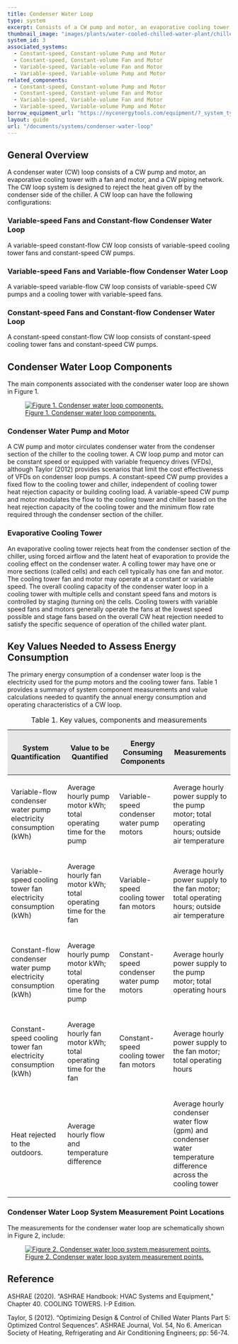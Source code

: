 ```yaml
---
title: Condenser Water Loop
type: system
excerpt: Consists of a CW pump and motor, an evaporative cooling tower with a fan and motor, and a CW piping network.
thumbnail_image: "images/plants/water-cooled-chilled-water-plant/chilled-water-plant-overview.jpeg"
system_id: 3
associated_systems:
  - Constant-speed, Constant-volume Pump and Motor
  - Constant-speed, Constant-volume Fan and Motor
  - Variable-speed, Variable-volume Fan and Motor
  - Variable-speed, Variable-volume Pump and Motor
related_components:
  - Constant-speed, Constant-volume Pump and Motor
  - Constant-speed, Constant-volume Fan and Motor
  - Variable-speed, Variable-volume Fan and Motor
  - Variable-speed, Variable-volume Pump and Motor
borrow_equipment_url: "https://nycenergytools.com/equipment/?_system_type=condenser-water-loop"
layout: guide
url: "/documents/systems/condenser-water-loop"
---
```


## General Overview

A condenser water (CW) loop consists of a CW pump and motor, an evaporative cooling tower with a fan and motor, and a CW piping network. The CW loop system is designed to reject the heat given off by the condenser side of the chiller. A CW loop can have the following configurations:

### Variable-speed Fans and Constant-flow Condenser Water Loop

A variable-speed constant-flow CW loop consists of variable-speed cooling tower fans and constant-speed CW pumps. 

### Variable-speed Fans and Variable-flow Condenser Water Loop

A variable-speed variable-flow CW loop consists of variable-speed CW pumps and a cooling tower with variable-speed fans. 

### Constant-speed Fans and Constant-flow Condenser Water Loop

A constant-speed constant-flow CW loop consists of constant-speed cooling tower fans and constant-speed CW pumps.

## Condenser Water Loop Components

The main components associated with the condenser water loop are shown in Figure 1.

<a href="/images/systems/chilled-water-loop/WCC-HE-economizer-2ndary-pump-Final-06132023.jpg">
<figure class="figure">
  <img src="/images/systems/chilled-water-loop/WCC-HE-economizer-2ndary-pump-Final-06132023.jpg" class="figure-img img-fluid rounded" alt="Figure 1. Condenser water loop components.">
  <figcaption class="figure-caption text-left">Figure 1. Condenser water loop components.</figcaption>
</figure>
</a>

### Condenser Water Pump and Motor
A CW pump and motor circulates condenser water from the condenser section of the chiller to the cooling tower. A CW loop pump and motor can be constant speed or equipped with variable frequency drives (VFDs), although Taylor (2012) provides scenarios that limit the cost effectiveness of VFDs on condenser loop pumps. 
A constant-speed CW pump provides a fixed flow to the cooling tower and chiller, independent of cooling tower heat rejection capacity or building cooling load. A variable-speed CW pump and motor modulates the flow to the cooling tower and chiller based on the heat rejection capacity of the cooling tower and the minimum flow rate required through the condenser section of the chiller.


### Evaporative Cooling Tower

An evaporative cooling tower rejects heat from the condenser section of the chiller, using forced airflow and the latent heat of evaporation to provide the cooling effect on the condenser water. A colling tower may have one or more sections (called cells) and each cell typically has one fan and motor. The cooling tower fan and motor may operate at a constant or variable speed. 
The overall cooling capacity of the condenser water loop in a cooling tower with multiple cells and constant speed fans and motors is controlled by staging (turning on) the cells. Cooling towers with variable speed fans and motors generally operate the fans at the lowest speed possible and stage fans based on the overall CW heat rejection needed to satisfy the specific sequence of operation of the chilled water plant. 

## Key Values Needed to Assess Energy Consumption

The primary energy consumption of a condenser water loop is the electricity used for the pump motors and the cooling tower fans. Table 1 provides a summary of system component measurements and value calculations needed to quantify the annual energy consumption and operating characteristics of a CW loop.

<table cellspacing="0" cellpadding="7">
    <caption>Table 1. Key values, components and measurements</caption>
    <thead>
        <tr>
            <th width="17.699115044247787%" bgcolor="#e7e6e6">
                <p><strong>System Quantification</strong></p>
            </th>
            <th width="26.902654867256636%" bgcolor="#e7e6e6">
                <p><strong>Value to be Quantified</strong></p>
            </th>
            <th width="26.371681415929203%" bgcolor="#e7e6e6">
                <p><strong>Energy Consuming Components</strong></p>
            </th>
            <th width="29.02654867256637%" bgcolor="#e7e6e6">
                <p><strong>Measurements</strong></p>
            </th>
        </tr>
    </thead>
    <tbody>
        <tr>
            <td width="17.699115044247787%">
                <p>Variable-flow condenser water pump electricity consumption (kWh)</p>
            </td>
            <td width="26.902654867256636%">
                <p>Average hourly pump motor kWh; total operating time for the pump</p>
            </td>
            <td width="26.371681415929203%">
                <p>Variable-speed condenser water pump motors</p>
            </td>
            <td width="29.02654867256637%">
                <p>Average hourly power supply to the pump motor; total operating hours; outside air temperature</p>
            </td>
        </tr>
        <tr>
            <td width="17.699115044247787%">
                <p>Variable-speed cooling tower fan electricity consumption (kWh)</p>
            </td>
            <td width="26.902654867256636%">
                <p>Average hourly fan motor kWh; total operating time for the fan</p>
            </td>
            <td width="26.371681415929203%">
                <p>Variable-speed cooling tower fan motors</p>
            </td>
            <td width="29.02654867256637%">
                <p>Average hourly power supply to the fan motor; total operating hours; outside air temperature</p>
            </td>
        </tr>
        <tr>
            <td width="17.699115044247787%">
                <p>Constant-flow condenser water pump electricity consumption (kWh)</p>
            </td>
            <td width="26.902654867256636%">
                <p>Average hourly pump motor kWh; total operating time for the pump</p>
            </td>
            <td width="26.371681415929203%">
                <p>Constant-speed condenser water pump motors</p>
            </td>
            <td width="29.02654867256637%">
                <p>Average hourly power supply to the pump motor; total operating hours</p>
            </td>
        </tr>
        <tr>
            <td width="17.699115044247787%">
                <p>Constant-speed cooling tower fan electricity consumption (kWh)</p>
            </td>
            <td width="26.902654867256636%">
                <p>Average hourly fan motor kWh; total operating time for the fan</p>
            </td>
            <td width="26.371681415929203%">
                <p>Constant-speed cooling tower fan motors</p>
            </td>
            <td width="29.02654867256637%">
                <p>Average hourly power supply to the fan motor; total operating hours</p>
            </td>
        </tr>
        <tr>
            <td width="17.699115044247787%">
                <p>Heat rejected to the outdoors.</p>
            </td>
            <td width="26.902654867256636%">
                <p>Average hourly flow and temperature difference&nbsp;</p>
            </td>
            <td width="26.371681415929203%">
            </td>
            <td width="29.02654867256637%">
                <p>Average hourly condenser water flow (gpm) and condenser water temperature difference across the cooling tower</p>
            </td>
        </tr>
    </tbody>
</table>

### Condenser Water Loop System Measurement Point Locations

The measurements for the condenser water loop are schematically shown in Figure 2, include:

<a href="/images/systems/condenser-water-loop/CW-Loop-Diagram-with-MP_ 11292022.jpg">
<figure class="figure">
  <img src="/images/systems/condenser-water-loop/CW-Loop-Diagram-with-MP_ 11292022.jpg" class="figure-img img-fluid rounded" alt="Figure 2. Condenser water loop system measurement points.">
  <figcaption class="figure-caption text-left">Figure 2. Condenser water loop system measurement points.</figcaption>
</figure>
</a>

## Reference

ASHRAE (2020). “ASHRAE Handbook: HVAC Systems and Equipment,” Chapter 40. COOLING TOWERS. I-P Edition.

Taylor, S (2012). “Optimizing Design & Control of Chilled Water Plants Part 5: Optimized Control Sequences”. ASHRAE Journal, Vol. 54, No 6. American Society of Heating, Refrigerating and Air Conditioning Engineers; pp: 56-74.